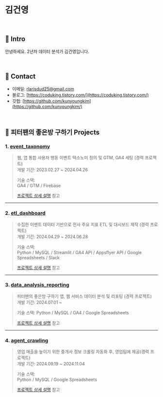# 김건영 
>

</br>

## :pushpin: Intro
안녕하세요. 2년차 데이터 분석가 김건영입니다.

</br>

## :pushpin: Contact
- 이메일: rlarjsdud25@gmail.com
- 블로그: [https://coduking.tistory.com/](https://coduking.tistory.com/)
- 깃헙: [https://github.com/kunyoungkim](https://github.com/kunyoungkim/)

</br>





## :pushpin: 피터팬의 좋은방 구하기 Projects
### 1. [event_taxonomy](https://github.com/kunyoungkim/portfolio/tree/main/event_taxonomy)
>웹, 앱 통합 사용자 행동 이벤트 택소노미 정의 및 GTM, GA4 세팅 (경력 프로젝트)  
>개발 기간: 2023.02.27 ~  2024.04.26
>  
>기술 스택:  
>GA4 / GTM / Firebase
>  
>[프로젝트 상세 설명](https://github.com/kunyoungkim/portfolio/tree/main/event_taxonomy) 참고

---

### 2. [etl_dashboard](https://github.com/kunyoungkim/portfolio/tree/main/etl_dashboard)
>수집한 이벤트 데이터 기반으로 전사 주요 지표 ETL 및 대시보드 제작 (경력 프로젝트)<br>
>개발 기간: 2024.04.29 ~ 2024.06.28 
>  
>기술 스택:  
>Python / MySQL / Streamlit / GA4 API / Appsflyer API / Google Spreadsheets / Slack
>  
>[프로젝트 상세 설명](https://github.com/kunyoungkim/portfolio/tree/main/etl_dashboard) 참고

---

### 3. [data_analysis_reporting](https://github.com/kunyoungkim/portfolio/tree/main/data_analysis_reporting)
>피터팬의 좋은방 구하기 앱, 웹 서비스 데이터 분석 및 리포팅 (경력 프로젝트)<br>
>개발 기간: 2024.07.01 ~ 
>
>기술 스택:
>Python / MySQL / GA4 / Google Spreadsheets
>
>[프로젝트 상세 설명](https://github.com/kunyoungkim/portfolio/tree/main/data_analysis_reporting) 참고

---

### 4. [agent_crawling](https://github.com/kunyoungkim/portfolio/tree/main/agent_crawling)
>영업 매출을 높이기 위한 중개사 정보 크롤링 자동화 후, 영업팀에 제공(경력 프로젝트)<br>
>개발 기간: 2024.09.19 ~ 2024.11.04
>  
>기술 스택:  
>Python / MySQL / Google Spreadsheets 
>  
>[프로젝트 상세 설명](https://github.com/kunyoungkim/portfolio/tree/main/agent_crawling) 참고
>

